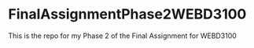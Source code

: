 # FinalAssignmentPhase2WEBD3100
This is the repo for my Phase 2 of the Final Assignment for WEBD3100
